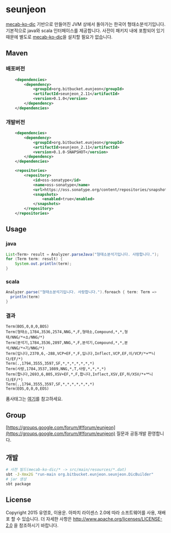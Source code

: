 # seunjeon
[mecab-ko-dic](https://bitbucket.org/eunjeon/mecab-ko-dic) 기반으로 만들어진 JVM 상에서 돌아가는 한국어 형태소분석기입니다. 기본적으로 java와 scala 인터페이스를 제공합니다. 사전이 패키지 내에 포함되어 있기 때문에 별도로 [mecab-ko-dic](https://bitbucket.org/eunjeon/mecab-ko-dic)을 설치할 필요가 없습니다.

## Maven
### 배포버전
```xml
    <dependencies>
        <dependency>
            <groupId>org.bitbucket.eunjeon</groupId>
            <artifactId>seunjeon_2.11</artifactId>
            <version>0.1.0</version>
        </dependency>
    </dependencies>
```

### 개발버전
```xml
    <dependencies>
        <dependency>
            <groupId>org.bitbucket.eunjeon</groupId>
            <artifactId>seunjeon_2.11</artifactId>
            <version>0.1.0-SNAPSHOT</version>
        </dependency>
    </dependencies>

    <repositories>
        <repository>
            <id>oss-sonatype</id>
            <name>oss-sonatype</name>
            <url>https://oss.sonatype.org/content/repositories/snapshots/</url>
            <snapshots>
                <enabled>true</enabled>
            </snapshots>
        </repository>
    </repositories>
```

## Usage
### java
```java
List<Term> result = Analyzer.parseJava("형태소분석기입니다. 사랑합니다.");
for (Term term: result) {
    System.out.println(term);
}
```
### scala
```scala
Analyzer.parse("형태소분석기입니다. 사랑합니다.").foreach { term: Term =>
  println(term)
}
```
### 결과
```
Term(BOS,0,0,0,BOS)
Term(형태소,1784,3536,2574,NNG,*,F,형태소,Compound,*,*,형태/NNG/*+소/NNG/*)
Term(분석기,1784,3536,2897,NNG,*,F,분석기,Compound,*,*,분석/NNG/*+기/NNG/*)
Term(입니다,2370,6,-288,VCP+EF,*,F,입니다,Inflect,VCP,EF,이/VCP/*+ᄇ니다/EF/*)
Term(.,1794,3555,3597,SF,*,*,*,*,*,*,*)
Term(사랑,1784,3537,1089,NNG,*,T,사랑,*,*,*,*)
Term(합니다,2693,6,805,XSV+EF,*,F,합니다,Inflect,XSV,EF,하/XSV/*+ᄇ니다/EF/*)
Term(.,1794,3555,3597,SF,*,*,*,*,*,*,*)
Term(EOS,0,0,0,EOS)
```
품사태그는 [여기](https://docs.google.com/spreadsheets/d/1-9blXKjtjeKZqsf4NzHeYJCrr49-nXeRF6D80udfcwY/edit#gid=589544265)를 참고하세요.
## Group
[https://groups.google.com/forum/#!forum/eunjeon](https://groups.google.com/forum/#!forum/eunjeon) 질문과 공동개발 환영합니다.

## 개발
```sh
# 사전 빌드(mecab-ko-dic/* -> src/main/resources/*.dat)
sbt -J-Xmx2G "run-main org.bitbucket.eunjeon.seunjeon.DicBuilder"
# jar 생성
sbt package
```

## License
Copyright 2015 유영호, 이용운. 아파치 라이센스 2.0에 따라 소프트웨어를 사용, 재배포 할 수 있습니다. 더 자세한 사항은 http://www.apache.org/licenses/LICENSE-2.0 을 참조하시기 바랍니다.